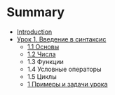 # Summary

* [Introduction](README.md)
* [Урок 1. Введение в синтаксис](chapter1.md)
  * [1.1 Основы](chapter1/11-osnovi.md)
  * [1.2 Числа](chapter1/12-chisla.md)
  * 1.3 Функции
  * 1.4 Условные операторы
  * 1.5 Циклы
  * [1 Примеры и задачи урока](chapter1/1-voprosi-i-zadachi-uroka.md)

